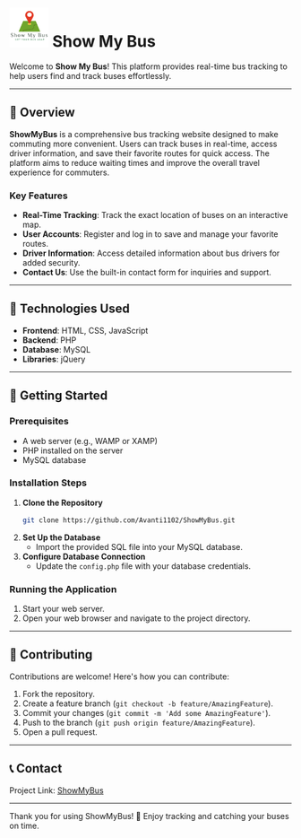 # <img src="logo1.png" alt="Logo" height="70" width="70"> Show My Bus

Welcome to **Show My Bus**! This platform provides real-time bus tracking to help users find and track buses effortlessly.

---

## 📜 Overview

**ShowMyBus** is a comprehensive bus tracking website designed to make commuting more convenient. Users can track buses in real-time, access driver information, and save their favorite routes for quick access. The platform aims to reduce waiting times and improve the overall travel experience for commuters.

### Key Features

- **Real-Time Tracking**: Track the exact location of buses on an interactive map.
- **User Accounts**: Register and log in to save and manage your favorite routes.
- **Driver Information**: Access detailed information about bus drivers for added security.
- **Contact Us**: Use the built-in contact form for inquiries and support.

---

## 🔧 Technologies Used

- **Frontend**: HTML, CSS, JavaScript
- **Backend**: PHP
- **Database**: MySQL
- **Libraries**: jQuery

---

## 🚀 Getting Started

### Prerequisites

- A web server (e.g., WAMP or XAMP)
- PHP installed on the server
- MySQL database

### Installation Steps

1. **Clone the Repository**
    ```sh
    git clone https://github.com/Avanti1102/ShowMyBus.git
    ```
2. **Set Up the Database**
    - Import the provided SQL file into your MySQL database.
3. **Configure Database Connection**
    - Update the `config.php` file with your database credentials.

### Running the Application

1. Start your web server.
2. Open your web browser and navigate to the project directory.

---

## 🌟 Contributing

Contributions are welcome! Here's how you can contribute:

1. Fork the repository.
2. Create a feature branch (`git checkout -b feature/AmazingFeature`).
3. Commit your changes (`git commit -m 'Add some AmazingFeature'`).
4. Push to the branch (`git push origin feature/AmazingFeature`).
5. Open a pull request.

---

## 📞 Contact

Project Link: [ShowMyBus](https://github.com/Avanti1102/ShowMyBus)

---

Thank you for using ShowMyBus! 🚌 Enjoy tracking and catching your buses on time.
